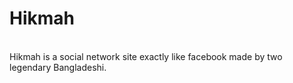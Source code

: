 # Hikmah
<br>
Hikmah is a social network site exactly like facebook made by two legendary Bangladeshi.

